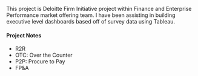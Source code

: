 This project is Deloitte Firm Initiative project within Finance and Enterprise Performance market offering team. I have been assisting in building executive level dashboards based off of survey data using Tableau.

#### Project Notes
* R2R 
* OTC: Over the Counter
* P2P: Procure to Pay
* FP&A
